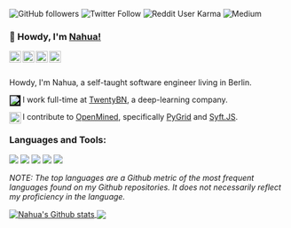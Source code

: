 ![GitHub followers](https://img.shields.io/github/followers/nahuakang?logo=github&style=for-the-badge)
![Twitter Follow](https://img.shields.io/twitter/follow/nahuakang?color=%231DA1F2&logo=Twitter&logoColor=%231DA1F2&style=for-the-badge)
![Reddit User Karma](https://img.shields.io/reddit/user-karma/combined/nahuak?logo=reddit&style=for-the-badge)
![Medium](https://img.shields.io/badge/medium-%2312100E.svg?&style=for-the-badge&logo=medium&logoColor=white)

### 👋 Howdy, I'm [Nahua!](https://www.nahua.dev/)

<a href="https://twitter.com/nahuakang">
  <img align="left" alt="Nahua's Twitter" width="21px" src="https://cdn.jsdelivr.net/npm/simple-icons@v3/icons/twitter.svg"/>
</a>
<a href="https://www.linkedin.com/in/nahuakang/">
  <img align="left" alt="Nahua's LinkedIn" width="21px" src="https://unpkg.com/simple-icons@v3/icons/linkedin.svg"/>
</a>
<a href="https://www.nahua.dev/">
  <img align="left" alt="Nahua's Personal Blog" width="21px" src="https://cdn.jsdelivr.net/npm/simple-icons@v3/icons/hugo.svg"/>
</a>
<a href="https://medium.com/@nahua">
  <img align="left" alt="Nahua's Medium" width="21px" src="https://cdn.jsdelivr.net/npm/simple-icons@v3/icons/medium.svg"/>
</a>

<br />
<br />

Howdy, I'm Nahua, a self-taught software engineer living in Berlin.

<img align="left" alt="TwentyBN" width="21px" src="https://raw.githubusercontent.com/nahuakang/nahuakang/master/assets/twenty-bn.svg" style="background-color:black;"/> I work full-time at [TwentyBN](https://20bn.com/), a deep-learning company.

<img align="left" alt="OpenMined" width="21px" src="https://raw.githubusercontent.com/nahuakang/nahuakang/master/assets/openmined.svg"/> I contribute to [OpenMined](https://www.openmined.org/), specifically [PyGrid](https://github.com/OpenMined/PyGrid) and [Syft.JS](https://github.com/OpenMined/syft.js).

### Languages and Tools:

<code><img src="https://img.shields.io/badge/python%20-%2314354C.svg?&style=for-the-badge&logo=python&logoColor=white"></code>
<code><img src="https://img.shields.io/badge/javascript%20-%23323330.svg?&style=for-the-badge&logo=javascript&logoColor=%23F7DF1E"></code>
<code><img src="https://img.shields.io/badge/go-%2300ADD8.svg?&style=for-the-badge&logo=go&logoColor=white"></code>
<code><img src="https://img.shields.io/badge/flask%20-%23000.svg?&style=for-the-badge&logo=flask&logoColor=white"></code>
<code><img src="https://img.shields.io/badge/git%20-%23F05033.svg?&style=for-the-badge&logo=git&logoColor=white"/></code>

*NOTE: The top languages are a Github metric of the most frequent languages found on my Github repositories. It does not necessarily reflect my proficiency in the language.*


<a href="https://github.com/nahuakang/github-readme-stats">
  <img align="center" src="https://github-readme-stats.nahua.vercel.app/api?username=nahuakang&show_icons=true&include_all_commits=true&theme=gruvbox" alt="Nahua's Github stats"/>
</a>
<a href="https://github.com/nahuakang/github-readme-stats">
  <img align="center" src="https://github-readme-stats.nahua.vercel.app/api/top-langs/?username=nahuakang&hide=jupyter%20notebook,html&layout=compact&theme=gruvbox"/>
</a>
